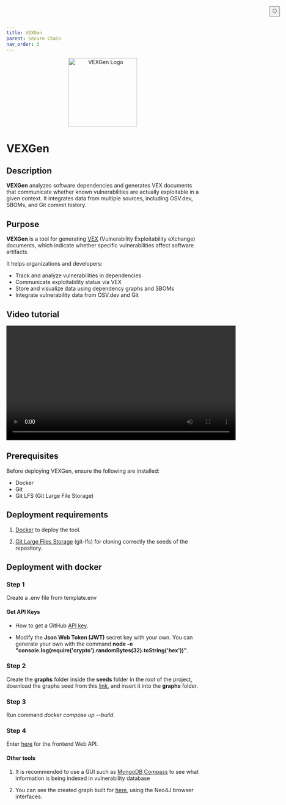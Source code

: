 ```yaml
---
title: VEXGen
parent: Secure Chain
nav_order: 3
---
```


<p align="center">
  <img src="/assets/supporters/logos/vexgen-logo.png" alt="VEXGen Logo" width="180"/>
</p>

# VEXGen

## Description

**VEXGen** analyzes software dependencies and generates VEX documents that communicate whether known vulnerabilities are actually exploitable in a given context. It integrates data from multiple sources, including OSV.dev, SBOMs, and Git commit history.

## Purpose

**VEXGen** is a tool for generating [VEX](https://www.cisa.gov/resources-tools/resources/vulnerability-exploitability-exchange-vex) (Vulnerability Exploitability eXchange) documents, which indicate whether specific vulnerabilities affect software artifacts.

It helps organizations and developers:

- Track and analyze vulnerabilities in dependencies
- Communicate exploitability status via VEX
- Store and visualize data using dependency graphs and SBOMs
- Integrate vulnerability data from OSV.dev and Git

## Video tutorial

<video controls width="600">
  <source src="https://github.com/user-attachments/assets/5750712e-8429-410b-b697-ce8414fe5063" type="video/mp4">
  Your browser does not support the video tag.
</video>

## Prerequisites

Before deploying VEXGen, ensure the following are installed:

- Docker
- Git
- Git LFS (Git Large File Storage)

## Deployment requirements

1. [Docker](https://www.docker.com/) to deploy the tool.

2. [Git Large Files Storage](https://git-lfs.com/) (git-lfs) for cloning correctly the seeds of the repository.

## Deployment with docker

### Step 1
 Create a .env file from template.env

#### Get API Keys

- How to get a GitHub [API key](https://docs.github.com/en/authentication/keeping-your-account-and-data-secure/managing-your-personal-access-tokens).

- Modify the **Json Web Token (JWT)** secret key with your own. You can generate your own with the command **node -e "console.log(require('crypto').randomBytes(32).toString('hex'))"**.

### Step 2
Create the **graphs** folder inside the **seeds** folder in the root of the project, download the graphs seed from this [link](https://goo.su/YjuzmQ), and insert it into the **graphs** folder.

### Step 3
Run command *docker compose up --build*.

### Step 4
Enter [here](http://0.0.0.0:3000) for the frontend Web API.

#### Other tools
1. It is recommended to use a GUI such as [MongoDB Compass](https://www.mongodb.com/en/products/compass) to see what information is being indexed in vulnerability database

2. You can see the created graph built for [here](http://0.0.0.0:7474/browser/), using the Neo4J browser interfaces.

<button class="btn js-toggle-dark-mode" style="
  position: fixed;
  top: 1rem;
  right: 1rem;
  z-index: 1000;
">
  🌕
</button>

<script>
  const toggleDarkMode = document.querySelector('.js-toggle-dark-mode'); jtd.addEvent(toggleDarkMode, 'click', function(){ if (jtd.getTheme() === 'dark') { jtd.setTheme('light'); toggleDarkMode.textContent = '🌕'; } else { jtd.setTheme('dark'); toggleDarkMode.textContent = '☀️'; } });
</script>
